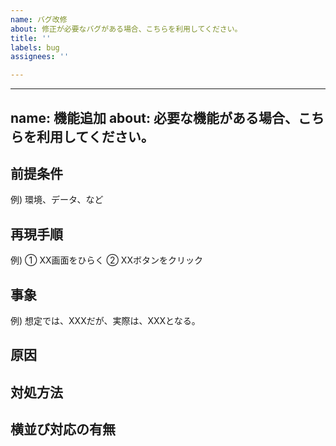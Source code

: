 ```yaml
---
name: バグ改修
about: 修正が必要なバグがある場合、こちらを利用してください。
title: ''
labels: bug
assignees: ''

---
```


---
name: 機能追加
about: 必要な機能がある場合、こちらを利用してください。
---

## 前提条件
例) 環境、データ、など

## 再現手順
例) 
① XX画面をひらく
② XXボタンをクリック

## 事象
例) 想定では、XXXだが、実際は、XXXとなる。

## 原因

## 対処方法

## 横並び対応の有無
